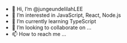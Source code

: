 - 👋 Hi, I’m @jungeundelilahLEE
- 👀 I’m interested in JavaScript, React, Node.js
- 🌱 I’m currently learning TypeScript 
- 💞️ I’m looking to collaborate on ...
- 📫 How to reach me ...

<!---
jungeundelilahLEE/jungeundelilahLEE is a ✨ special ✨ repository because its `README.md` (this file) appears on your GitHub profile.
You can click the Preview link to take a look at your changes.
--->
